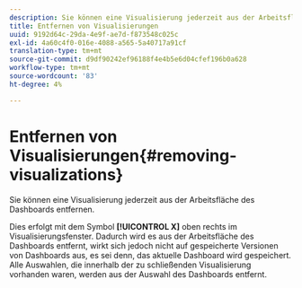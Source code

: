 ```yaml
---
description: Sie können eine Visualisierung jederzeit aus der Arbeitsfläche des Dashboards entfernen.
title: Entfernen von Visualisierungen
uuid: 9192d64c-29da-4e9f-ae7d-f873548c025c
exl-id: 4a60c4f0-016e-4088-a565-5a40717a91cf
translation-type: tm+mt
source-git-commit: d9df90242ef96188f4e4b5e6d04cfef196b0a628
workflow-type: tm+mt
source-wordcount: '83'
ht-degree: 4%

---
```


# Entfernen von Visualisierungen{#removing-visualizations}

Sie können eine Visualisierung jederzeit aus der Arbeitsfläche des Dashboards entfernen.

Dies erfolgt mit dem Symbol **[!UICONTROL X]** oben rechts im Visualisierungsfenster. Dadurch wird es aus der Arbeitsfläche des Dashboards entfernt, wirkt sich jedoch nicht auf gespeicherte Versionen von Dashboards aus, es sei denn, das aktuelle Dashboard wird gespeichert. Alle Auswahlen, die innerhalb der zu schließenden Visualisierung vorhanden waren, werden aus der Auswahl des Dashboards entfernt.
